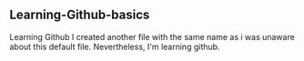 ## Learning-Github-basics
Learning Github 
I created another file with the same name as i was unaware about this default file. Nevertheless, I'm learning github.
